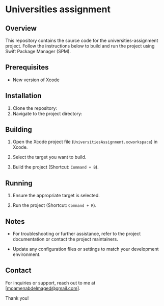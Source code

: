 # Universities assignment

## Overview

This repository contains the source code for the universities-assignment project. Follow the instructions below to build and run the project using Swift Package Manager (SPM).

## Prerequisites

- New version of Xcode

## Installation

1. Clone the repository:
2. Navigate to the project directory:


## Building

1. Open the Xcode project file (`UniversitiesAssignment.xcworkspace`) in Xcode.

2. Select the target you want to build.

3. Build the project (Shortcut: `Command + B`).

## Running

1. Ensure the appropriate target is selected.

2. Run the project (Shortcut: `Command + R`).

## Notes

- For troubleshooting or further assistance, refer to the project documentation or contact the project maintainers.

- Update any configuration files or settings to match your development environment.

## Contact

For inquiries or support, reach out to me at [moamenabdelmaged@gmail.com].

Thank you!
